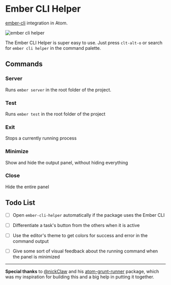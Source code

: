 # Ember CLI Helper

[ember-cli]() integration in Atom.

![ember cli helper](http://cl.ly/VPPy/Screen%20Shot%202014-05-07%20at%206.10.43%20PM.png)

The Ember CLI Helper is super easy to use.  Just press `clt-alt-o` or search
for `ember cli helper` in the command palette.

## Commands

### Server

Runs `ember server` in the root folder of the project.

### Test

Runs `ember test` in the root folder of the project

### Exit

Stops a currently running process

### Minimize

Show and hide the output panel, without hiding everything

### Close

Hide the entire panel

## Todo List

- [ ] Open `ember-cli-helper` automatically if the package uses the Ember CLI
- [ ] Differentiate a task's button from the others when it is active
- [ ] Use the editor's theme to get colors for success and error in the command output
- [ ] Give some sort of visual feedback about the running command when the panel is minimized


***

**Special thanks** to [@nickClaw](https://github.com/nickclaw/) and his
[atom-grunt-runner](https://github.com/nickclaw/atom-grunt-runner)
package, which was my inspiration for building this and a big help in putting it
together.
